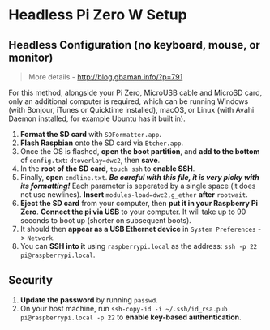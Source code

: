 <!-- TITLE: Headless Pi Zero W Setup -->
<!-- SUBTITLE: Setting up Pi Zero OTG -->

# Headless Pi Zero W Setup

## Headless Configuration (no keyboard, mouse, or monitor)

> More details - http://blog.gbaman.info/?p=791

For this method, alongside your Pi Zero, MicroUSB cable and MicroSD card, only an additional computer is required, which can be running Windows (with Bonjour, iTunes or Quicktime installed), macOS, or Linux (with Avahi Daemon installed, for example Ubuntu has it built in).

1. **Format the SD card** with `SDFormatter.app`.
1. **Flash Raspbian** onto the SD card via `Etcher.app`.
1. Once the OS is flashed, **open the boot partition**, and **add to the bottom** of `config.txt`: `dtoverlay=dwc2`, then **save**.
1. In the **root of the SD card**, `touch ssh` to **enable SSH**.
1. Finally, **open** `cmdline.txt`. **_Be careful with this file, it is very picky with its formatting!_** Each parameter is seperated by a single space (it does not use newlines). **Insert** `modules-load=dwc2,g_ether` **after** `rootwait`.
1. **Eject the SD card** from your computer, then **put it in your Raspberry Pi Zero**. **Connect the pi via USB** to your computer. It will take up to 90 seconds to boot up (shorter on subsequent boots).
1. It should then **appear as a USB Ethernet device** in `System Preferences` -> `Network`.
1. You can **SSH into it** using `raspberrypi.local` as the address: `ssh -p 22 pi@raspberrypi.local`.

## Security

1. **Update the password** by running `passwd`.
1. On your host machine, run `ssh-copy-id -i ~/.ssh/id_rsa.pub pi@raspberrypi.local -p 22` to **enable key-based authentication**.
